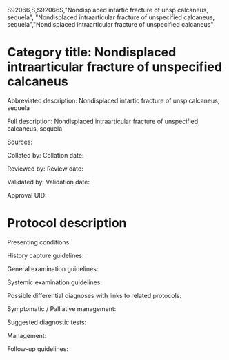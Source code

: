 S92066,S,S92066S,"Nondisplaced intartic fracture of unsp calcaneus, sequela", "Nondisplaced intraarticular fracture of unspecified calcaneus, sequela","Nondisplaced intraarticular fracture of unspecified calcaneus"
# Category title: Nondisplaced intraarticular fracture of unspecified calcaneus

Abbreviated description: Nondisplaced intartic fracture of unsp calcaneus, sequela

Full description: Nondisplaced intraarticular fracture of unspecified calcaneus, sequela

Sources:

Collated by:
Collation date:

Reviewed by:
Review date:

Validated by:
Validation date:

Approval UID:

# Protocol description

Presenting conditions:

History capture guidelines:

General examination guidelines:

Systemic examination guidelines:

Possible differential diagnoses with links to related protocols:

Symptomatic / Palliative management:

Suggested diagnostic tests:

Management:

Follow-up guidelines:
